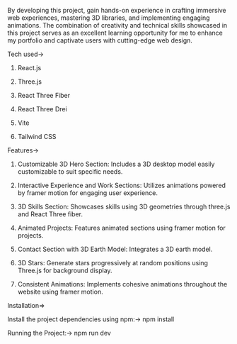 By developing this project, gain hands-on experience in crafting immersive web experiences, mastering 3D libraries, and implementing engaging animations. The combination of creativity and technical skills showcased in this project serves as an excellent learning opportunity for me to enhance my portfolio and captivate users with cutting-edge web design.

Tech used-> 

1) React.js

2) Three.js

3) React Three Fiber

4) React Three Drei

5) Vite

6) Tailwind CSS


Features->
1) Customizable 3D Hero Section: Includes a 3D desktop model easily customizable to suit specific needs.

2) Interactive Experience and Work Sections: Utilizes animations powered by framer motion for engaging user experience.

3) 3D Skills Section: Showcases skills using 3D geometries through three.js and React Three fiber.

4) Animated Projects: Features animated sections using framer motion for projects.

5)  Contact Section with 3D Earth Model: Integrates a 3D earth model.

6)   3D Stars: Generate stars progressively at random positions using Three.js for background display.

7)   Consistent Animations: Implements cohesive animations throughout the website using framer motion.




Installation=>

Install the project dependencies using npm:->
npm install

Running the Project:->
npm run dev
